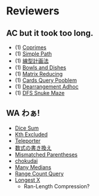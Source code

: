 # Reviewers

## AC but it took too long.

- (1) [Coprimes](https://atcoder.jp/contests/abc215/tasks/abc215_d)
- (1) [Simple Path](https://atcoder.jp/contests/abc270/tasks/abc270_c)
- (1) [線型計画法](https://atcoder.jp/contests/abc338/tasks/abc338_c)
- (1) [Bowls and Dishes](https://atcoder.jp/contests/abc190/tasks/abc190_c)
- (1) [Matrix Reducing](https://atcoder.jp/contests/abc264/tasks/abc264_c)
- (1) [Cards Query Pooblem](https://atcoder.jp/contests/abc298/tasks/abc298_c)
- (1) [Dearrangement Adhoc](https://atcoder.jp/contests/abc072/submissions/me)
- (1) [DFS Snuke Maze](https://atcoder.jp/contests/abc308/tasks/abc308_d)

## WA わぁ!

- [Dice Sum](https://atcoder.jp/contests/abc248/tasks/abc248_c)
- [Kth Excluded](https://atcoder.jp/contests/abc205/tasks/abc205_d)
- [Teleporter](https://atcoder.jp/contests/abc167/tasks/abc167_d)
- [数式の書き換え](https://atcoder.jp/contests/abc033/tasks/abc033_c)
- [Mismatched Parentheses](https://atcoder.jp/contests/abc307/submissions/52809017)
- [chokudai](https://atcoder.jp/contests/abc211/tasks/abc211_c)
- [Many Medians](https://atcoder.jp/contests/abc094/tasks/arc095_a)
- [Range Count Query](https://atcoder.jp/contests/abc248/tasks/abc248_d)
- [Longest X](https://atcoder.jp/contests/abc229/tasks/abc229_d)
  - Ran-Length Compression?
